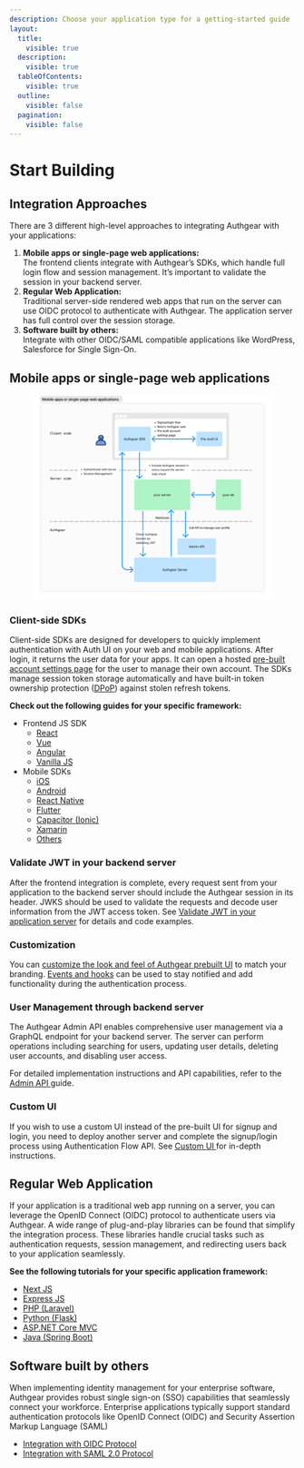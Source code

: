 ```yaml
---
description: Choose your application type for a getting-started guide
layout:
  title:
    visible: true
  description:
    visible: true
  tableOfContents:
    visible: true
  outline:
    visible: false
  pagination:
    visible: false
---
```


# Start Building

## Integration Approaches

There are 3 different high-level approaches to integrating Authgear with your applications:

1. **Mobile apps or single-page web applications:**\
   The frontend clients integrate with Authgear’s SDKs, which handle full login flow and session management. It’s important to validate the session in your backend server.
2. **Regular Web Application:**\
   Traditional server-side rendered web apps that run on the server can use OIDC protocol to authenticate with Authgear. The application server has full control over the session storage.
3. **Software built by others:** \
   Integrate with other OIDC/SAML compatible applications like WordPress, Salesforce for Single Sign-On.

## **Mobile apps or single-page web applications**

<figure><img src="../.gitbook/assets/image.png" alt=""><figcaption></figcaption></figure>

### Client-side SDKs

Client-side SDKs are designed for developers to quickly implement authentication with Auth UI on your web and mobile applications. After login, it returns the user data for your apps. It can open a hosted [pre-built account settings page](../how-to-guide/built-in-ui/auth-ui.md) for the user to manage their own account. The SDKs manage session token storage automatically and have built-in token ownership protection ([DPoP](https://oauth.net/2/dpop/)) against stolen refresh tokens.

**Check out the following guides for your specific framework:**

* Frontend JS SDK
  * [React](single-page-app/react.md)
  * [Vue](single-page-app/vue.md)
  * [Angular](single-page-app/angular.md)
  * [Vanilla JS](single-page-app/website.md)
* Mobile SDKs
  * [iOS](native-mobile-app/ios.md)
  * [Android](native-mobile-app/android/)
  * [React Native](native-mobile-app/react-native.md)
  * [Flutter](native-mobile-app/flutter.md)
  * [Capacitor (Ionic)](native-mobile-app/ionic-sdk.md)
  * [Xamarin](native-mobile-app/xamarin.md)
  * [Others](native-mobile-app/using-authgear-without-sdk-client-side.md)

### Validate JWT in your backend server

After the frontend integration is complete, every request sent from your application to the backend server should include the Authgear session in its header. JWKS should be used to validate the requests and decode user information from the JWT access token. See [Validate JWT in your application server](backend-api/jwt.md) for details and code examples.

### Customization

You can [customize the look and feel of Authgear prebuilt UI](../how-to-guide/built-in-ui/branding.md) to match your branding. [Events and hooks](../how-to-guide/events-hooks/) can be used to stay notified and add functionality during the authentication process.&#x20;

### User Management through backend server

The Authgear Admin API enables comprehensive user management via a GraphQL endpoint for your backend server. The server can perform operations including searching for users, updating user details, deleting user accounts, and disabling user access.&#x20;

For detailed implementation instructions and API capabilities, refer to the [Admin API ](../reference/apis/admin-api/)guide.

### Custom UI

If you wish to use a custom UI instead of the pre-built UI for signup and login, you need to deploy another server and complete the signup/login process using Authentication Flow API. See [Custom UI ](../how-to-guide/custom-ui/)for in-depth instructions.

## Regular Web Application

If your application is a traditional web app running on a server, you can leverage the OpenID Connect (OIDC) protocol to authenticate users via Authgear. A wide range of plug-and-play libraries can be found that simplify the integration process. These libraries handle crucial tasks such as authentication requests, session management, and redirecting users back to your application seamlessly.

**See the following tutorials for your specific application framework:**

* [Next JS](regular-web-app/next.js.md)
* [Express JS](regular-web-app/express.md)
* [PHP (Laravel)](regular-web-app/laravel.md)
* [Python (Flask)](regular-web-app/python-flask-app.md)
* [ASP.NET Core MVC](regular-web-app/asp.net-core-mvc.md)
* [Java (Spring Boot)](regular-web-app/java-spring-boot.md)

## Software built by others

When implementing identity management for your enterprise software, Authgear provides robust single sign-on (SSO) capabilities that seamlessly connect your workforce. Enterprise applications typically support standard authentication protocols like OpenID Connect (OIDC) and Security Assertion Markup Language (SAML)

* [Integration with OIDC Protocol](../how-to-guide/authenticate/oidc-provider.md)
* [Integration with SAML 2.0 Protocol](../how-to-guide/single-sign-on/single-sign-on-with-saml/)

